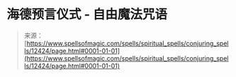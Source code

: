 <!--yml

category: 未分类

date: 2024-06-12 18:50:08

-->

# 海德预言仪式 - 自由魔法咒语

> 来源：[https://www.spellsofmagic.com/spells/spiritual_spells/conjuring_spells/12424/page.html#0001-01-01](https://www.spellsofmagic.com/spells/spiritual_spells/conjuring_spells/12424/page.html#0001-01-01)
